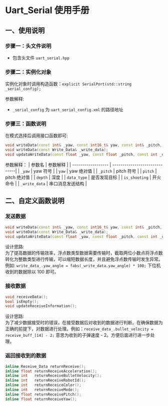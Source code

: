# Uart_Serial 使用手册


## 一、使用说明

### 步骤一：头文件说明

- 包含头文件 `uart_serial.hpp`

### 步骤二：实例化对象

实例化对象时调用构造函数：`explicit SerialPort(std::string _serial_config);`

参数解释:
- `_serial_config` 为 `uart_serial_config.xml` 的路径地址
  
### 步骤三：函数说明

在模式选择后调用接口函数即可:

  ```cpp
  void writeData(const int& _yaw, const int16_t& yaw, const int& _pitch, const int16_t& pitch, const int16_t& depth, const int&  data_type = 0, const int& is_shooting = 0);
  void writeData(const Write_Data& _write_data);
  void updataWriteData(const float _yaw, const float _pitch, const int _depth, const int _data_type = 0, const int _is_shooting = 0);
  ```
  参数解释：
  |      参数名         |           参数解释             |
  | ------------------ | ------------------------------|
  | `_yaw`             | yaw 符号                      |
  | `yaw`              | yaw 绝对值                     | 
  | `_pitch`           | pitch 符号                     |
  | `pitch`            | pitch 绝对值                   |
  | `depth`            | 深度                           |
  | `data_type`        | 是否发现目标                    | 
  | `is_shooting`      | 开火命令                       |
  | `_write_data`      | 串口消息发送结构                |

## 二、自定义函数说明

### 发送数据

  ```cpp
  void writeData(const int& _yaw, const int16_t& yaw, const int& _pitch, const int16_t& pitch, const int16_t& depth, const int& data_type = 0, const int& is_shooting = 0);
  void writeData(const Write_Data& _write_data);
  void updataWriteData(const float _yaw, const float _pitch, const int _depth, const int _data_type = 0, const int _is_shooting = 0);
  ```
  设计思路:  
  为了提高数据的传输效率，浮点数类型数据需要传输时，截取两位小数点将浮点数转化为整数类型进行传输，可以缩短数据长度，并且避免浮点数传输时发生异常。例如: `write_data_.yaw_angle = fabs(_write_data.yaw_angle) * 100;` 下位机收到的数据除以 100 即可。

### 接收数据

  ```cpp
  void receiveData();
  bool isEmpty();
  void updateReceiveInformation();
  ```
  设计思路:  
  为了减少数据接受时的错误，在接受数据后对收到的数据进行判断。在确保数据为正确的前提下，对数据进行处理。例如：`receive_data_.bullet_velocity = receive_buff_[14] - 2;` 意思为收到的子弹速度 - 2。方便后面进行进一步处理。
### 返回接收到的数据

  ```cpp
  inline Receive_Data returnReceive();
  inline float returnReceiveAcceleration();
  inline int   returnReceiveBulletVelocity();
  inline int   returnReceiveRobotId();
  inline int   returnReceiceColor();
  inline int   returnReceiveMode();
  inline float returnReceivePitch();
  inline float returnReceiveYaw();
  ```
